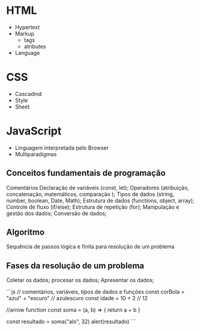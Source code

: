 # HTML

- Hypertext 
- Markup 
  - tags
  - atributes
- Language

# CSS

- Cascadind
- Style
- Sheet

# JavaScript

- Linguagem interpretada pelo Browser
- Multiparadigmas

## Conceitos fundamentais de programação

Comentários Declaração de variáveis (const, let); 
Operadores (atribuição, concatenação, matemáticos, comparação ); Tipos de dados (string, number, boolean, Date, Math);
Estrutura de dados (functions, object, array); 
Controle de fluxo (if/else); 
Estrutura de repetição (for);
Manipulação e gestão dos dados;
Conversão de dados;

## Algoritmo

Sequência de passos lógica e finita para resolução de um problema

## Fases da resolução de um problema

Coletar os dados;
procesar os dados;
Apresentar os dados;










´´´js
// comentários, variáveis, tipos de dados e funções
const corBola = "azul" + "escuro" // azulescuro
const idade = 10 + 2 // 12

//arrow function
const soma = (a, b) => {
  return a + b
}


const resultado = soma("alo", 32)
alert(resultado)
´´´
